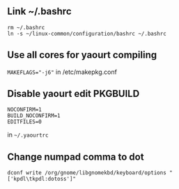## Link ~/.bashrc
```
rm ~/.bashrc
ln -s ~/linux-common/configuration/bashrc ~/.bashrc
```

## Use all cores for yaourt compiling
`MAKEFLAGS="-j6"` in /etc/makepkg.conf

## Disable yaourt edit PKGBUILD
```
NOCONFIRM=1
BUILD_NOCONFIRM=1
EDITFILES=0
```
in `~/.yaourtrc`

## Change numpad comma to dot
`dconf write /org/gnome/libgnomekbd/keyboard/options "['kpdl\tkpdl:dotoss']"`
